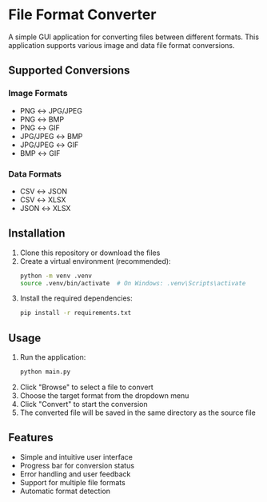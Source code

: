 # File Format Converter

A simple GUI application for converting files between different formats. This application supports various image and data file format conversions.

## Supported Conversions

### Image Formats
- PNG ↔ JPG/JPEG
- PNG ↔ BMP
- PNG ↔ GIF
- JPG/JPEG ↔ BMP
- JPG/JPEG ↔ GIF
- BMP ↔ GIF

### Data Formats
- CSV ↔ JSON
- CSV ↔ XLSX
- JSON ↔ XLSX

## Installation

1. Clone this repository or download the files
2. Create a virtual environment (recommended):
   ```bash
   python -m venv .venv
   source .venv/bin/activate  # On Windows: .venv\Scripts\activate
   ```
3. Install the required dependencies:
   ```bash
   pip install -r requirements.txt
   ```

## Usage

1. Run the application:
   ```bash
   python main.py
   ```
2. Click "Browse" to select a file to convert
3. Choose the target format from the dropdown menu
4. Click "Convert" to start the conversion
5. The converted file will be saved in the same directory as the source file

## Features

- Simple and intuitive user interface
- Progress bar for conversion status
- Error handling and user feedback
- Support for multiple file formats
- Automatic format detection 